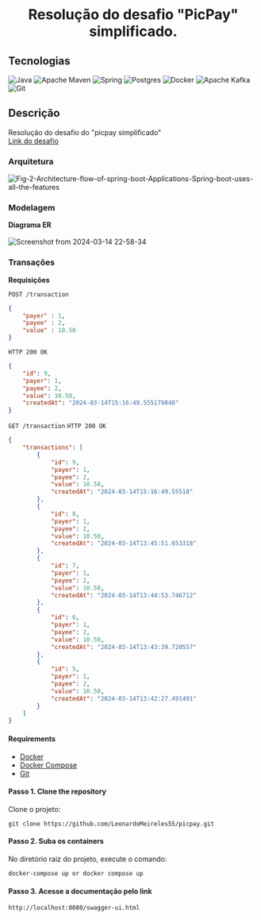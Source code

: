 <h1 align="center">
    Resolução do desafio "PicPay" simplificado.
</h1>

## Tecnologias

![Java](https://img.shields.io/badge/java-%23ED8B00.svg?style=for-the-badge&logo=java&logoColor=white)
![Apache Maven](https://img.shields.io/badge/Apache%20Maven-C71A36?style=for-the-badge&logo=Apache%20Maven&logoColor=white)
![Spring](https://img.shields.io/badge/spring-%236DB33F.svg?style=for-the-badge&logo=spring&logoColor=white)
![Postgres](https://img.shields.io/badge/postgres-%23316192.svg?style=for-the-badge&logo=postgresql&logoColor=white)
![Docker](https://img.shields.io/badge/docker-%230db7ed.svg?style=for-the-badge&logo=docker&logoColor=white)
![Apache Kafka](https://img.shields.io/badge/Apache%20Kafka-000?style=for-the-badge&logo=apachekafka)
![Git](https://img.shields.io/badge/git-%23F05033.svg?style=for-the-badge&logo=git&logoColor=white)

## Descrição
Resolução do desafio do "picpay simplificado"
<br>
[Link do desafio](https://github.com/PicPay/picpay-desafio-backend?tab=readme-ov-file)

### Arquitetura
![Fig-2-Architecture-flow-of-spring-boot-Applications-Spring-boot-uses-all-the-features](https://github.com/LeonardoMeireles55/Desafio-PicPay-Backend/assets/123477726/83d8b2b7-96cc-4203-a668-7b9736553a42)


### Modelagem
**Diagrama ER**
<br>
<br>
![Screenshot from 2024-03-14 22-58-34](https://github-production-user-asset-6210df.s3.amazonaws.com/123477726/313043136-f3e93c79-683e-4b9f-8688-bbe49c0de367.png?X-Amz-Algorithm=AWS4-HMAC-SHA256&X-Amz-Credential=AKIAVCODYLSA53PQK4ZA%2F20240315%2Fus-east-1%2Fs3%2Faws4_request&X-Amz-Date=20240315T150538Z&X-Amz-Expires=300&X-Amz-Signature=465af97225ac80b885e500d29fa66805c1d6989faee43e2b86bcb7de181d775d&X-Amz-SignedHeaders=host&actor_id=123477726&key_id=0&repo_id=772006076)

### Transações
**Requisições**

`POST /transaction`
```json
{
	"payer" : 1,
	"payee" : 2,
	"value" : 10.50
}
```
`HTTP 200 OK`
```json
{
	"id": 9,
	"payer": 1,
	"payee": 2,
	"value": 10.50,
	"createdAt": "2024-03-14T15:16:49.555179848"
}
```
`GET /transaction`
`HTTP 200 OK`
```json
{
	"transactions": [
		{
			"id": 9,
			"payer": 1,
			"payee": 2,
			"value": 10.50,
			"createdAt": "2024-03-14T15:16:49.55518"
		},
		{
			"id": 8,
			"payer": 1,
			"payee": 2,
			"value": 10.50,
			"createdAt": "2024-03-14T13:45:51.653318"
		},
		{
			"id": 7,
			"payer": 1,
			"payee": 2,
			"value": 10.50,
			"createdAt": "2024-03-14T13:44:53.746712"
		},
		{
			"id": 6,
			"payer": 1,
			"payee": 2,
			"value": 10.50,
			"createdAt": "2024-03-14T13:43:39.720557"
		},
		{
			"id": 5,
			"payer": 1,
			"payee": 2,
			"value": 10.50,
			"createdAt": "2024-03-14T13:42:27.491491"
		}
	]
}
```
#### Requirements
* [Docker](https://www.docker.com/get-started/)
* [Docker Compose](https://docs.docker.com/compose/gettingstarted/)
* [Git](https://git-scm.com/)

#### Passo 1. Clone the repository
Clone o projeto:
```
git clone https://github.com/LeonardoMeireles55/picpay.git
```
#### Passo 2. Suba os containers
No diretório raiz do projeto, execute o comando:
```
docker-compose up or docker compose up
```
#### Passo 3. Acesse a documentação pelo link
```
http://localhost:8080/swagger-ui.html
```
